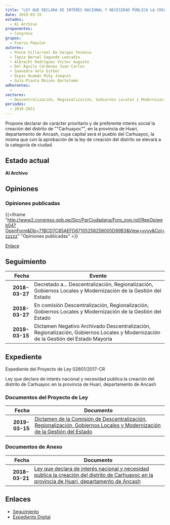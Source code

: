 ```yaml
---
title: "LEY QUE DECLARA DE INTERÉS NACIONAL Y NECESIDAD PÚBLICA LA CREACIÓN DEL DISTRITO DE CARHUAYOC EN LA PROVINCIA DE HUARI, DEPARTAMENTO DE ANCASH."
date: 2019-03-15
estados: 
  - Al Archivo
proponentes: 
  - Congreso
grupos: 
  - Fuerza Popular
autores: 
  - Ponce Villarreal De Vargas Yesenia
  - Tapia Bernal Segundo Leocadio
  - Albrecht Rodríguez Víctor Augusto
  - Del Águila Cárdenas Juan Carlos
  - Saavedra Vela Esther
  - Dipas Huamán Miky Joaquín
  - Guía Pianto Moisés Bartolomé
adherentes: 
  - 
sectores: 
  - Descentralización, Regionalización, Gobiernos Locales y Modernización de la Gestión del Estado
periodos: 
  - 2016-2021
---
```


Propone declarar de carácter prioritario y de preferente interés social la creación del distrito de ""Carhuayoc"", en la provincia de Huari, departamento de Ancash, cuya capital será el pueblo del Carhuayoc, la misma que con la aprobación de la ley de creación del distrito se elevará a la categoría de ciudad.


## Estado actual

**Al Archivo**

## Opiniones

### Opiniones publicadas

{{<iframe "http://www2.congreso.gob.pe/Sicr/ParCiudadana/Foro_pvp.nsf/RepOpiweb04?OpenForm&Db=71BCD7C85AEFD67105258258005D99B3&View=yyyy&Col=zzzzz" "Opiniones publicadas" >}}

[Enlace](http://www2.congreso.gob.pe/Sicr/ParCiudadana/Foro_pvp.nsf/RepOpiweb04?OpenForm&Db=71BCD7C85AEFD67105258258005D99B3&View=yyyy&Col=zzzzz)

## Seguimiento

| Fecha | Evento |
|------:|--------|
| **2018-03-27** | Decretado a... Descentralización, Regionalización, Gobiernos Locales y Modernización de la Gestión del Estado|
| **2018-03-27** | En comisión Descentralización, Regionalización, Gobiernos Locales y Modernización de la Gestión del Estado|
| **2019-03-15** | Dictamen Negativo Archivado Descentralización, Regionalización, Gobiernos Locales y Modernización de la Gestión del Estado Mayoria|


## Expediente

Expediente del Proyecto de Ley 02601/2017-CR

Ley que declara de interés nacional y necesidad publica la creación del distrito de Carhuayoc en la provincia de Huari, departamento de Ancash


### Documentos del Proyecto de Ley

| Fecha | Documento |
|------:|--------|
| **2019-03-15** | [Dictamen de la Comisión de Descentralización, Regionalización, Gobiernos Locales y Modernización de la Gestión del Estado](http://www.leyes.congreso.gob.pe/Documentos/2016_2021/Dictamenes/Proyectos_de_Ley/02601DC08MAY20190315.pdf) |

### Documentos de Anexo

| Fecha | Documento |
|------:|--------|
| **2018-03-21** | [Ley que declara de interés nacional y necesidad publica la creación del distrito de Carhuayoc en la provincia de Huari, departamento de Ancash](http://www.leyes.congreso.gob.pe/Documentos/2016_2021/Proyectos_de_Ley_y_de_Resoluciones_Legislativas/PL0260120180321..PDF) |

## Enlaces 

- [Seguimiento](http://www2.congreso.gob.pe/Sicr/TraDocEstProc/CLProLey2016.nsf/f7fff46988ca05b1052578e100829cc7/5865b61e5dda363d05258257007f9f21?OpenDocument)
- [Expediente Digital](http://www2.congreso.gob.pe/Sicr/TraDocEstProc/CLProLey2016.nsf/f7fff46988ca05b1052578e100829cc7/5865b61e5dda363d05258257007f9f21?OpenDocument&Click=05257FB7005EB655.eb71d0cf91d8294e05256cdf006b5706/$Body/0.1C6C)
